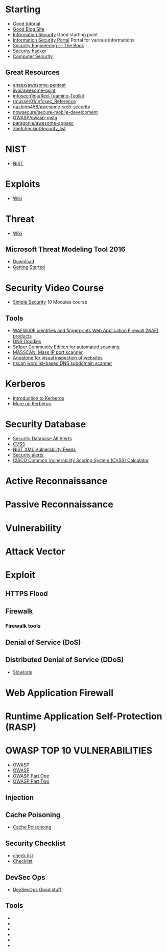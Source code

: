 # Starting
* [Good tutorial](https://www.inetdaemon.com/tutorials/)
* [Good Blog Site](https://medium.com)
* [Information Security](https://en.wikipedia.org/wiki/Information_security) Good starting point
* [Information Security Portal](https://en.wikipedia.org/wiki/Portal:Computer_security) Portal for various informations
* [Security Engineering — The Book](http://www.cl.cam.ac.uk/~rja14/book.html)
* [Security hacker](https://en.wikipedia.org/wiki/Security_hacker)
* [Computer Security](https://en.wikipedia.org/wiki/Computer_security)

## Great Resources
* [enaqx/awesome-pentest](https://github.com/enaqx/awesome-pentest)
* [jivoi/awesome-osint](https://github.com/jivoi/awesome-osint)
* [infosecn1nja/Red-Teaming-Toolkit](https://github.com/infosecn1nja/Red-Teaming-Toolkit)
* [rmusser01/Infosec_Reference](https://github.com/rmusser01/Infosec_Reference)
* [qazbnm456/awesome-web-security](https://github.com/qazbnm456/awesome-web-security)
* [nowsecure/secure-mobile-development](https://github.com/nowsecure/secure-mobile-development)
* [OWASP/owasp-mstg](https://github.com/OWASP/owasp-mstg)
* [paragonie/awesome-appsec](https://github.com/paragonie/awesome-appsec)
* [zbetcheckin/Security_list](https://github.com/zbetcheckin/Security_list)

# NIST 

* [NIST](https://nvd.nist.gov/)

# Exploits

* [Wiki](https://en.wikipedia.org/wiki/Exploit_(computer_security))

# Threat

* [Wiki](https://en.wikipedia.org/wiki/Threat_(computer))

## Microsoft Threat Modeling Tool 2016

* [Download](https://www.microsoft.com/en-us/download/details.aspx?id=49168)
* [Getting Started](https://docs.microsoft.com/en-us/azure/security/azure-security-threat-modeling-tool-getting-started)

# Security Video Course
* [Simple Security](https://www.youtube.com/channel/UCnnaqnxhlQhAMz-n_VFB1Pg/playlists) 10 Modules course

## Tools
* [WAFW00F identifies and fingerprints Web Application Firewall (WAF) products](https://github.com/EnableSecurity/wafw00f)
* [DNS Goodies](http://dnsgoodies.com/)
* [Sn1per Community Edition for automated scanning](https://github.com/1N3/Sn1per)
* [MASSCAN: Mass IP port scanner](https://github.com/robertdavidgraham/masscan)
* [Aquatone for visual inspection of websites](https://github.com/michenriksen/aquatone)
* [nscan wordlist-based DNS subdomain scanner](https://github.com/rbsec/dnscan)


# Kerberos
* [Introduction to Kerberos](https://www.youtube.com/watch?v=kp5d8Yv3-0c)
* [More on Kerberos](https://www.youtube.com/watch?v=KD2Q-2ToloE)

# Security Database 
* [Security Database All Alerts](https://www.security-database.com/view-all.php?page=1)
* [CVSS](https://www.security-database.com/cvss.php)
* [NIST XML Vulnerability Feeds](https://nvd.nist.gov/vuln/data-feeds#XML_FEED)
* [Security alerts](https://www.qualys.com/research/security-alerts/)
* [CISCO Common Vulnerability Scoring System (CVSS) Calculator](https://tools.cisco.com/security/center/cvssCalculator.x)

# Active Reconnaissance
# Passive Reconnaissance

# Vulnerability

# Attack Vector

# Exploit  

## HTTPS Flood

## Firewalk
### Firewalk tools

## Denial of Service (DoS)

## Distributed Denial of Service (DDoS)


* [Slowloris](https://www.incapsula.com/ddos/attack-glossary/slowloris.html)

# Web Application Firewall

# Runtime Application Self-Protection (RASP)

# OWASP TOP 10 VULNERABILITIES
* [OWASP](https://www.veracode.com/directory/owasp-top-10)
* [OWASP](https://www.ibm.com/developerworks/library/se-owasptop10/index.html)
* [OWASP Part One](https://medium.com/@cxosmo/owasp-top-10-real-world-examples-part-1-a540c4ea2df5)
* [OWASP Part Two](https://medium.com/@cxosmo/owasp-top-10-real-world-examples-part-2-3cdb3bebc976)

## Injection

## Cache Poisoning

* [Cache Poisonoing](https://portswigger.net/blog/practical-web-cache-poisoning)

## Security Checklist

* [check list](https://www.abisonline.com/media/cms/RM_Information_Security_Risk_Assesm_8B24CD022B2A3.pdf)
* [Checklist](https://software-security.sans.org/resources/swat)

## DevSec Ops

* [DevSecOps Good stuff](https://www.sans.org/security-resources/posters/secure-devops-toolchain-swat-checklist/60/download)

## Tools

* [](https://github.com/rbsec/dnscan)
* [](https://github.com/michenriksen/aquatone)
* [](https://github.com/robertdavidgraham/masscan)
* [](https://github.com/1N3/Sn1per)
* [](http://dnsgoodies.com/)
* []( https://github.com/EnableSecurity/wafw00f)
